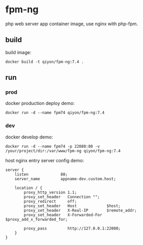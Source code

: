 # fpm-ng

php web server app container image, use nginx with php-fpm.

## build

build image: 

```
docker build -t qiyon/fpm-ng:7.4 .
```

## run

### prod

docker production deploy demo:

```
docker run -d --name fpm74 qiyon/fpm-ng:7.4
```

### dev

docker develop demo:

```
docker run -d --name fpm74 -p 22080:80 -v /your/project/dir:/var/www/fpm-ng qiyon/fpm-ng:7.4
```

host nginx entry server config demo:

```
server {
    listen              80;
    server_name         appname-dev.custom.host;

    location / {
        proxy_http_version 1.1;
        proxy_set_header   Connection "";
        proxy_redirect     off;
        proxy_set_header   Host             $host;
        proxy_set_header   X-Real-IP        $remote_addr;
        proxy_set_header   X-Forwarded-For  $proxy_add_x_forwarded_for;
        
        proxy_pass         http://127.0.0.1:22080;
    }
}
```
